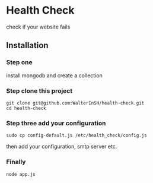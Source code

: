 Health Check
===

check if your website fails

## Installation

### Step one

install mongodb and create a collection

### Step clone this project

```
git clone git@github.com:WalterInSH/health-check.git
cd health-check
```

### Step three add your configuration

```
sudo cp config-default.js /etc/health_check/config.js
```

then add your configuration, smtp server etc.

### Finally

```
node app.js
```
